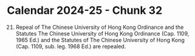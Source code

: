 # Calendar 2024-25 - Chunk 32

<!-- Chunk tokens: 44, Enriched tokens: 58 -->

21. Repeal of The Chinese University of Hong Kong Ordinance and the Statutes
The Chinese University of Hong Kong Ordinance (Cap. 1109, 1965 Ed.) and the Statutes of The Chinese University of Hong Kong (Cap. 1109, sub. leg. 1968 Ed.) are repealed.